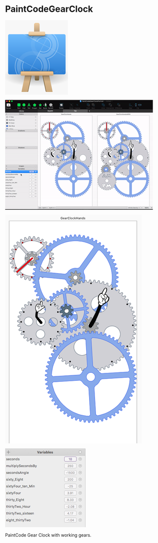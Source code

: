 # PaintCodeGearClock

![alt text](https://github.com/evision1/PaintCodeGearClock/blob/master/PaintCodeLogo.png?raw=true)

![alt text](https://github.com/evision1/PaintCodeGearClock/blob/master/PaintCodeGearClock.gif?raw=true)

![alt text](https://github.com/evision1/PaintCodeGearClock/raw/master/Screen%20Shot%202017-11-17%20at%205.33.28%20PM.png)

![alt text](https://raw.githubusercontent.com/evision1/PaintCodeGearClock/master/Screen%20Shot%202017-11-19%20at%208.21.20%20AM.png)

PaintCode Gear Clock with working gears.
